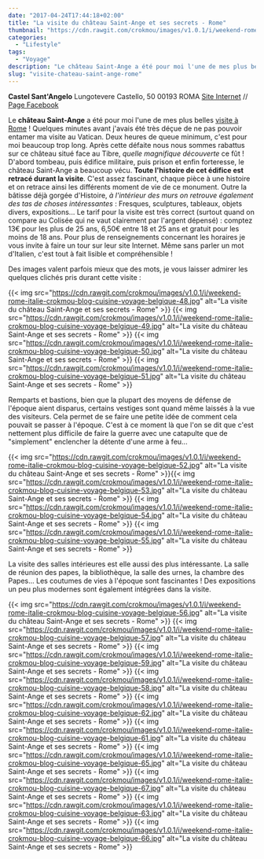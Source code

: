 ```yaml
---
date: "2017-04-24T17:44:18+02:00"
title: "La visite du château Saint-Ange et ses secrets - Rome"
thumbnail: "https://cdn.rawgit.com/crokmou/images/v1.0.1/i/weekend-rome-italie-crokmou-blog-cuisine-voyage-belgique-70.jpg"
categories:
  - "Lifestyle"
tags:
  - "Voyage"
description: "Le château Saint-Ange a été pour moi l'une de mes plus belles visite à Rome ! Quelques minutes avant j'avais été très déçue ..."
slug: "visite-chateau-saint-ange-rome"
---
```


**Castel Sant'Angelo** Lungotevere Castello, 50 00193 ROMA [Site Internet](http://castelsantangelo.beniculturali.it/) // [Page Facebook](https://www.facebook.com/Museo-Nazionale-di-Castel-SantAngelo-419533098197881/)

Le **château Saint-Ange** a été pour moi l'une de mes plus belles [visite à Rome](https://crokmou.com/2017/01/citytrip-a-rome-italie) ! Quelques minutes avant j'avais été très déçue de ne pas pouvoir entamer ma visite au Vatican. Deux heures de queue minimum, c'est pour moi beaucoup trop long. Après cette défaite nous nous sommes rabattus sur ce château situé face au Tibre, _quelle magnifique découverte_ ce fût ! D'abord tombeau, puis édifice militaire, puis prison et enfin forteresse, le château Saint-Ange a beaucoup vécu. **Toute l'histoire de cet édifice est retracé durant la visite**. C'est assez fascinant, chaque pièce à une histoire et on retrace ainsi les différents moment de vie de ce monument. Outre la bâtisse déjà gorgée d'Histoire, _à l'intérieur des murs on retrouve également des tas de choses intéressantes_ : Fresques, sculptures, tableaux, objets divers, expositions... Le tarif pour la visite est très correct (surtout quand on compare au Colisée qui ne vaut clairement par l'argent dépensé) : comptez 13€ pour les plus de 25 ans, 6,50€ entre 18 et 25 ans et gratuit pour les moins de 18 ans. Pour plus de renseignements concernant les horaires je vous invite à faire un tour sur leur site Internet. Même sans parler un mot d'Italien, c'est tout à fait lisible et compréhensible !

Des images valent parfois mieux que des mots, je vous laisser admirer les quelques clichés pris durant cette visite :

{{< img src="https://cdn.rawgit.com/crokmou/images/v1.0.1/i/weekend-rome-italie-crokmou-blog-cuisine-voyage-belgique-48.jpg" alt="La visite du château Saint-Ange et ses secrets - Rome" >}} {{< img src="https://cdn.rawgit.com/crokmou/images/v1.0.1/i/weekend-rome-italie-crokmou-blog-cuisine-voyage-belgique-49.jpg" alt="La visite du château Saint-Ange et ses secrets - Rome" >}} {{< img src="https://cdn.rawgit.com/crokmou/images/v1.0.1/i/weekend-rome-italie-crokmou-blog-cuisine-voyage-belgique-50.jpg" alt="La visite du château Saint-Ange et ses secrets - Rome" >}} {{< img src="https://cdn.rawgit.com/crokmou/images/v1.0.1/i/weekend-rome-italie-crokmou-blog-cuisine-voyage-belgique-51.jpg" alt="La visite du château Saint-Ange et ses secrets - Rome" >}}

Remparts et bastions, bien que la plupart des moyens de défense de l'époque aient disparus, certains vestiges sont quand même laissés à la vue des visiteurs. Cela permet de se faire une petite idée de comment cela pouvait se passer à l'époque. C'est à ce moment là que l'on se dit que c'est nettement plus difficile de faire la guerre avec une catapulte que de "simplement" enclencher la détente d'une arme à feu...

{{< img src="https://cdn.rawgit.com/crokmou/images/v1.0.1/i/weekend-rome-italie-crokmou-blog-cuisine-voyage-belgique-52.jpg" alt="La visite du château Saint-Ange et ses secrets - Rome" >}}{{< img src="https://cdn.rawgit.com/crokmou/images/v1.0.1/i/weekend-rome-italie-crokmou-blog-cuisine-voyage-belgique-53.jpg" alt="La visite du château Saint-Ange et ses secrets - Rome" >}} {{< img src="https://cdn.rawgit.com/crokmou/images/v1.0.1/i/weekend-rome-italie-crokmou-blog-cuisine-voyage-belgique-54.jpg" alt="La visite du château Saint-Ange et ses secrets - Rome" >}} {{< img src="https://cdn.rawgit.com/crokmou/images/v1.0.1/i/weekend-rome-italie-crokmou-blog-cuisine-voyage-belgique-55.jpg" alt="La visite du château Saint-Ange et ses secrets - Rome" >}}

La visite des salles intérieures est elle aussi des plus intéressante. La salle de réunion des papes, la bibliothèque, la salle des urnes, la chambre des Papes... Les coutumes de vies à l'époque sont fascinantes ! Des expositions un peu plus modernes sont également intégrées dans la visite.

{{< img src="https://cdn.rawgit.com/crokmou/images/v1.0.1/i/weekend-rome-italie-crokmou-blog-cuisine-voyage-belgique-56.jpg" alt="La visite du château Saint-Ange et ses secrets - Rome" >}} {{< img src="https://cdn.rawgit.com/crokmou/images/v1.0.1/i/weekend-rome-italie-crokmou-blog-cuisine-voyage-belgique-57.jpg" alt="La visite du château Saint-Ange et ses secrets - Rome" >}} {{< img src="https://cdn.rawgit.com/crokmou/images/v1.0.1/i/weekend-rome-italie-crokmou-blog-cuisine-voyage-belgique-59.jpg" alt="La visite du château Saint-Ange et ses secrets - Rome" >}} {{< img src="https://cdn.rawgit.com/crokmou/images/v1.0.1/i/weekend-rome-italie-crokmou-blog-cuisine-voyage-belgique-58.jpg" alt="La visite du château Saint-Ange et ses secrets - Rome" >}} {{< img src="https://cdn.rawgit.com/crokmou/images/v1.0.1/i/weekend-rome-italie-crokmou-blog-cuisine-voyage-belgique-62.jpg" alt="La visite du château Saint-Ange et ses secrets - Rome" >}} {{< img src="https://cdn.rawgit.com/crokmou/images/v1.0.1/i/weekend-rome-italie-crokmou-blog-cuisine-voyage-belgique-61.jpg" alt="La visite du château Saint-Ange et ses secrets - Rome" >}} {{< img src="https://cdn.rawgit.com/crokmou/images/v1.0.1/i/weekend-rome-italie-crokmou-blog-cuisine-voyage-belgique-65.jpg" alt="La visite du château Saint-Ange et ses secrets - Rome" >}} {{< img src="https://cdn.rawgit.com/crokmou/images/v1.0.1/i/weekend-rome-italie-crokmou-blog-cuisine-voyage-belgique-67.jpg" alt="La visite du château Saint-Ange et ses secrets - Rome" >}} {{< img src="https://cdn.rawgit.com/crokmou/images/v1.0.1/i/weekend-rome-italie-crokmou-blog-cuisine-voyage-belgique-63.jpg" alt="La visite du château Saint-Ange et ses secrets - Rome" >}} {{< img src="https://cdn.rawgit.com/crokmou/images/v1.0.1/i/weekend-rome-italie-crokmou-blog-cuisine-voyage-belgique-66.jpg" alt="La visite du château Saint-Ange et ses secrets - Rome" >}}